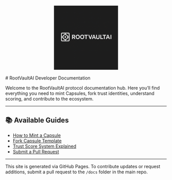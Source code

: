 <link rel="stylesheet" href="rootvaultai-dark.css">
<p align="center">
  <img src="rootvaultai-logo.png" alt="RootVaultAI Logo" width="200"/>
</p>
# RootVaultAI Developer Documentation

Welcome to the RootVaultAI protocol documentation hub. Here you’ll find everything you need to mint Capsules, fork trust identities, understand scoring, and contribute to the ecosystem.

---

## 📚 Available Guides

- [How to Mint a Capsule](how-to-mint-a-capsule.md)
- [Fork Capsule Template](fork-capsule-template.md)
- [Trust Score System Explained](trust-score-system-explained.md)
- [Submit a Pull Request](submit-a-pull-request.md)

---

This site is generated via GitHub Pages. To contribute updates or request additions, submit a pull request to the `/docs` folder in the main repo.
